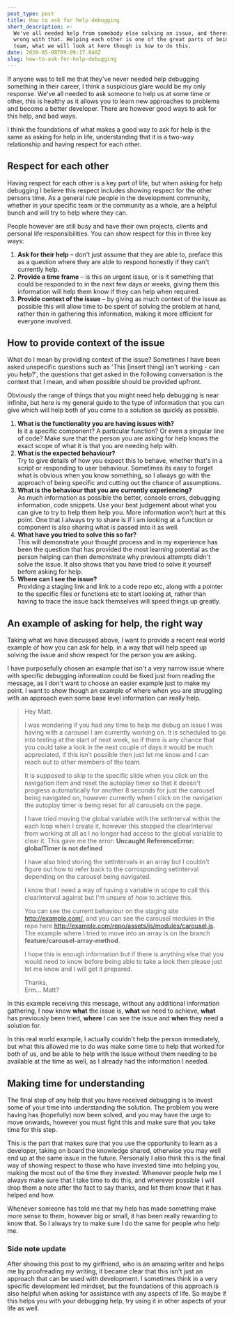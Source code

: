```yaml
---
post_type: post
title: How to ask for help debugging
short_description: >-
  We've all needed help from somebody else solving an issue, and theres nothing
  wrong with that. Helping each other is one of the great parts of being in a
  team, what we will look at here though is how to do this.
date: 2020-05-08T09:09:17.848Z
slug: how-to-ask-for-help-debugging
---
```

If anyone was to tell me that they've never needed help debugging something in their career, I think a suspicious glare would be my only response. We've all needed to ask someone to help us at some time or other, this is healthy as it allows you to learn new approaches to problems and become a better developer. There are however good ways to ask for this help, and bad ways.

I think the foundations of what makes a good way to ask for help is the same as asking for help in life, understanding that it is a two-way relationship and having respect for each other.

## Respect for each other

Having respect for each other is a key part of life, but when asking for help debugging I believe this respect includes showing respect for the other persons time. As a general rule people in the development community, whether in your specific team or the community as a whole, are a helpful bunch and will try to help where they can. 

People however are still busy and have their own projects, clients and personal life responsibilities. You can show respect for this in three key ways:

1. **Ask for their help** – don't just assume that they are able to, preface this as a question where they are able to respond honestly if they can't currently help.
2. **Provide a time frame** – is this an urgent issue, or is it something that could be responded to in the next few days or weeks, giving them this information will help them know if they can help when required.
3. **Provide context of the issue** – by giving as much context of the issue as possible this will allow time to be spent of solving the problem at hand, rather than in gathering this information, making it more efficient for everyone involved.

## How to provide context of the issue

What do I mean by providing context of the issue? Sometimes I have been asked unspecific questions such as 'This \[insert thing] isn't working - can you help?', the questions that get asked in the following conversation is the context that I mean, and when possible should be provided upfront.

Obviously the range of things that you might need help debugging is near infinite, but here is my general guide to the type of information that you can give which will help both of you come to a solution as quickly as possible.

1. **What is the functionality you are having issues with?**\
   Is it a specific component? A particular function? Or even a singular line of code? Make sure that the person you are asking for help knows the exact scope of what it is that you are needing help with.
2. **What is the expected behaviour?**\
   Try to give details of how you expect this to behave, whether that's in a script or responding to user behaviour. Sometimes its easy to forget what is obvious when you know something, so I always go with the approach of being specific and cutting out the chance of assumptions.
3. **What is the behaviour that you are currently experiencing?**\
   As much information as possible the better, console errors, debugging information, code snippets. Use your best judgement about what you can give to try to help them help you. More information won't hurt at this point. One that I always try to share is if I am looking at a function or component is also sharing what is passed into it as well.
4. **What have you tried to solve this so far?** \
   This will demonstrate your thought process and in my experience has been the question that has provided the most learning potential as the person helping can then demonstrate why previous attempts didn't solve the issue. It also shows that you have tried to solve it yourself before asking for help.
5. **Where can I see the issue?**\
   Providing a staging link and link to a code repo etc, along with a pointer to the specific files or functions etc to start looking at, rather than having to trace the issue back themselves will speed things up greatly.

## An example of asking for help, the right way

Taking what we have discussed above, I want to provide a recent real world example of how you can ask for help, in a way that will help speed up solving the issue and show respect for the person you are asking.

I have purposefully chosen an example that isn't a very narrow issue where with specific debugging information could be fixed just from reading the message, as I don't want to choose an easier example just to make my point. I want to show though an example of where when you are struggling with an approach even some base level information can really help.

> Hey Matt. 
>
> I was wondering if you had any time to help me debug an issue I was having with a carousel I am currently working on. It is scheduled to go into testing at the start of next week, so if there is any chance that you could take a look in the next couple of days it would be much appreciated, if this isn't possible then just let me know and I can reach out to other members of the team.
>
> It is supposed to skip to the specific slide when you click on the navigation item and reset the autoplay timer so that it doesn't progress automatically for another 8 seconds for just the carousel being navigated on, however currently when I click on the navigation the autoplay timer is being reset for all carousels on the page.
>
> I have tried moving the global variable with the setInterval within the each loop when I create it, however this stopped the clearInterval from working at all as I no longer had access to the global variable to clear it. This gave me the error: **Uncaught ReferenceError: globalTimer is not defined**
>
> I have also tried storing the setIntervals in an array but I couldn't figure out how to refer back to the corrosponding setInterval depending on the carousel being navigated.
>
> I know that I need a way of having a variable in scope to call this clearInterval against but I'm unsure of how to achieve this.
>
> You can see the current behaviour on the staging site <http://example.com/>, and you can see the carousel modules in the repo here <http://example.com/repo/assets/js/modules/carousel.js>. The example where I tried to move into an array is on the branch **feature/carousel-array-method**.
>
> I hope this is enough information but if there is anything else that you would need to know before being able to take a look then please just let me know and I will get it prepared.
>
> Thanks,\
> Erm... Matt?

In this example receiving this message, without any additional information gathering, I now know **what** the issue is, **what** we need to achieve, **what** has previously been tried, **where** I can see the issue and **when** they need a solution for.

In this real world example, I actually couldn't help the person immediately, but what this allowed me to do was  make some time to help that worked for both of us, and be able to help with the issue without them needing to be available at the time as well, as I already had the information I needed.

## Making time for understanding

The final step of any help that you have received debugging is to invest some of your time into understanding the solution. The problem you were having has (hopefully) now been solved, and you may have the urge to move onwards, however you must fight this and make sure that you take time for this step.

This is the part that makes sure that you use the opportunity to learn as a developer, taking on board the knowledge shared, otherwise you may well end up at the same issue in the future. Personally I also think this is the final way of showing respect to those who have invested time into helping you, making the most out of the time they invested. Whenever people help me I always make sure that I take time to do this, and wherever possible I will drop them a note after the fact to say thanks, and let them know that it has helped and how.

Whenever someone has told me that my help has made something make more sense to them, however big or small, it has been really rewarding to know that. So I always try to make sure I do the same for people who help me.

### Side note update

After showing this post to my girlfriend, who is an amazing writer and helps me by proofreading my writing, it became clear that this isn't just an approach that can be used with development. I sometimes think in a very specific development led mindset, but the foundations of this approach is also helpful when asking for assistance with any aspects of life. So maybe if this helps you with your debugging help, try using it in other aspects of your life as well.